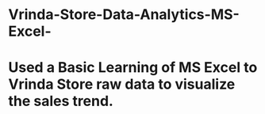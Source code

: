 # Vrinda-Store-Data-Analytics-MS-Excel-
# Used a Basic Learning of MS Excel to Vrinda Store raw data to visualize the sales trend.
